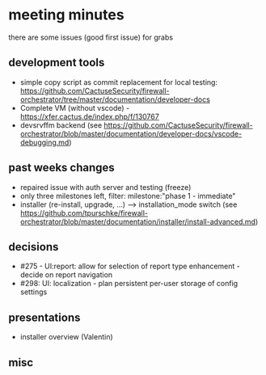 # meeting minutes

there are some issues (good first issue) for grabs

## development tools
- simple copy script as commit replacement for local testing: <https://github.com/CactuseSecurity/firewall-orchestrator/tree/master/documentation/developer-docs>
- Complete VM (without vscode) - https://xfer.cactus.de/index.php/f/130767
- devsrvffm backend (see https://github.com/CactuseSecurity/firewall-orchestrator/blob/master/documentation/developer-docs/vscode-debugging.md)

## past weeks changes
- repaired issue with auth server and testing (freeze)
- only three milestones left, filter: milestone:"phase 1 - immediate" 
- installer (re-install, upgrade, ...) --> installation_mode switch (see <https://github.com/tpurschke/firewall-orchestrator/blob/master/documentation/installer/install-advanced.md>)

## decisions
- #275 - UI:report: allow for selection of report type enhancement - decide on report navigation
- #298: UI: localization - plan persistent per-user storage of config settings 

## presentations
- installer overview (Valentin)

## misc

